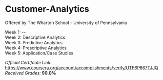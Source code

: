 # Customer-Analytics
Offered by The Wharton School - University of Pennsylvania


Week 1: --  
Week 2: Descriptive Analytics  
Week 3: Predictive Analytics  
Week 4: Prescriptive Analytics  
Week 5: Application/Case Studies    


*Official Certifcate Link:*  https://www.coursera.org/account/accomplishments/verify/UTF6P667TJJQ    
*Received Grades:* **90.0%** 
